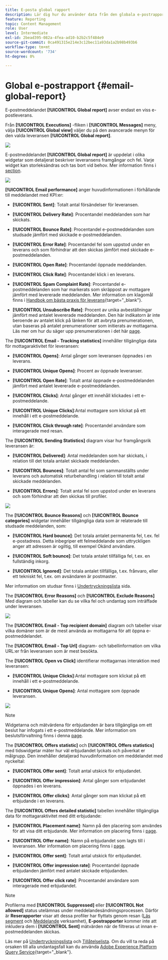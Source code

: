 ```yaml
---
title: E-posta global rapport
description: Lär dig hur du använder data från den globala e-postrapporten
feature: Reporting
topic: Content Management
role: User
level: Intermediate
exl-id: 2bead395-082a-4fea-ad10-b2b2c5f484e9
source-git-commit: 0ca491315e214e3c12bec11a93da1a2b98b493b6
workflow-type: tm+mt
source-wordcount: '734'
ht-degree: 0%

---
```


# Global e-postrapport {#email-global-report}

E-postmeddelandet **[!UICONTROL Global report]** avser endast en viss e-postleverans.

Från **[!UICONTROL Executions]** -fliken i **[!UICONTROL Messages]** meny, välja **[!UICONTROL Global view]** väljer du på den avancerade menyn för den valda leveransen **[!UICONTROL Global report]**.

![](assets/global_report_3.png)

E-postmeddelandet **[!UICONTROL Global report]** är uppdelat i olika widgetar som detaljerat beskriver leveransens framgångar och fel. Varje widget kan storleksändras och tas bort vid behov. Mer information finns i [section](global-report.md#modify-dashboard).

![](assets/global_report_4.png)

**[!UICONTROL Email performance]** anger huvudinformationen i förhållande till meddelandet med KPI:er:

* **[!UICONTROL Sent]**: Totalt antal försändelser för leveransen.

* **[!UICONTROL Delivery Rate]**: Procentandel meddelanden som har skickats.

* **[!UICONTROL Bounce Rate]**: Procentandel e-postmeddelanden som studsade jämfört med skickade e-postmeddelanden.

* **[!UICONTROL Error Rate]**: Procentandel fel som uppstod under en leverans och som förhindrar att den skickas jämfört med skickade e-postmeddelanden.

* **[!UICONTROL Open Rate]**: Procentandel öppnade meddelanden.

* **[!UICONTROL Click Rate]**: Procentandel klick i en leverans.

* **[!UICONTROL Spam Complaint Rate]**: Procentandel e-postmeddelanden som har markerats som skräppost av mottagare jämfört med levererade meddelanden. Mer information om klagomål finns i [Handbok om bästa praxis för leverans](https://experienceleague.adobe.com/docs/deliverability-learn/deliverability-best-practice-guide/metrics-for-deliverability/complaints.html#metrics-for-deliverability){target=&quot;_blank&quot;}.

* **[!UICONTROL Unsubscribe Rate]**: Procent av unika avbeställningar jämfört med antalet levererade meddelanden. Den här indikatorn är inte beroende av antalet klick på länken för att avbryta prenumerationen, utan baseras på antalet prenumerationer som initierats av mottagarna. Läs mer om hur du säger upp prenumerationen i det här [page](../messages/consent.md).

The **[!UICONTROL Email - Tracking statistics]** innehåller tillgängliga data för mottagaraktivitet för leveransen:

* **[!UICONTROL Opens]**: Antal gånger som leveransen öppnades i en leverans.

* **[!UICONTROL Unique Opens]**: Procent av öppnade leveranser.

* **[!UICONTROL Open Rate]**: Totalt antal öppnade e-postmeddelanden jämfört med antalet levererade e-postmeddelanden.

* **[!UICONTROL Clicks]**: Antal gånger ett innehåll klickades i ett e-postmeddelande.

* **[!UICONTROL Unique Clicks]**:Antal mottagare som klickat på ett innehåll i ett e-postmeddelande.

* **[!UICONTROL Click through rate]**: Procentandel användare som interagerade med resan.

The **[!UICONTROL Sending Statistics]** diagram visar hur framgångsrik leveransen är:

* **[!UICONTROL Delivered]**: Antal meddelanden som har skickats, i relation till det totala antalet skickade meddelanden.

* **[!UICONTROL Bounces]**: Totalt antal fel som sammanställts under leverans och automatisk returbehandling i relation till totalt antal skickade meddelanden.

* **[!UICONTROL Errors]**: Totalt antal fel som uppstod under en leverans och som förhindrar att den skickas till profiler.

![](assets/global_report_5.png)

The **[!UICONTROL Bounce Reasons]** och **[!UICONTROL Bounce categories]** widgetar innehåller tillgängliga data som är relaterade till studsade meddelanden, som:

* **[!UICONTROL Hard bounce]**: Det totala antalet permanenta fel, t.ex. fel e-postadress. Detta inbegriper ett felmeddelande som uttryckligen anger att adressen är ogiltig, till exempel Okänd användare.

* **[!UICONTROL Soft bounce]**: Det totala antalet tillfälliga fel, t.ex. en fullständig inkorg.

* **[!UICONTROL Ignored]**: Det totala antalet tillfälliga, t.ex. frånvaro, eller ett tekniskt fel, t.ex. om avsändaren är postmaster.

Mer information om studsar finns i [Undertryckningslista](../reports/suppression-list.md) sida.

The **[!UICONTROL Error Reasons]** och **[!UICONTROL Exclude Reasons]** Med diagram och tabeller kan du se vilka fel och undantag som inträffade under leveransen.

![](assets/global_report_6.png)

The **[!UICONTROL Email - Top recipient domain]** diagram och tabeller visar vilka domäner som är de mest använda av mottagarna för att öppna e-postmeddelandet.

The **[!UICONTROL Email - Top Url]** diagram- och tabellinformation om vilka URL:er från leveransen som är mest besökta.

The **[!UICONTROL Open vs Click]** identifierar mottagarnas interaktion med leveransen:

* **[!UICONTROL Unique Clicks]**:Antal mottagare som klickat på ett innehåll i ett e-postmeddelande.

* **[!UICONTROL Unique Opens]**: Antal mottagare som öppnade leveransen.

![](assets/global_report_20.png)

>[!NOTE]
>
>Widgetarna och mätvärdena för erbjudanden är bara tillgängliga om ett beslut har infogats i ett e-postmeddelande. Mer information om beslutsförvaltning finns i denna [page](../offers/get-started/starting-offer-decisioning.md).

The **[!UICONTROL Offers statistic]** och **[!UICONTROL Offers statistics]** med tidswidgetar mäter hur väl erbjudandet lyckats och påverkat er målgrupp. Den innehåller detaljerad huvudinformation om meddelandet med nyckeltal:

* **[!UICONTROL Offer sent]**: Totalt antal utskick för erbjudandet.

* **[!UICONTROL Offer impression]**: Antal gånger som erbjudandet öppnades i en leverans.

* **[!UICONTROL Offer clicks]**: Antal gånger som man klickat på ett erbjudande i en leverans.

The **[!UICONTROL Offers detailed statistic]** tabellen innehåller tillgängliga data för mottagaraktivitet med ditt erbjudande:

* **[!UICONTROL Placement name]**: Namn på den placering som användes för att visa ditt erbjudande. Mer information om placering finns i [page](../offers/offer-library/creating-placements.md).

* **[!UICONTROL Offer name]**: Namn på erbjudandet som lagts till i leveransen. Mer information om placering finns i [page](../offers/offer-library/creating-personalized-offers.md).

* **[!UICONTROL Offer sent]**: Totalt antal utskick för erbjudandet.

* **[!UICONTROL Offer impression rate]**: Procentandel öppnade erbjudanden jämfört med antalet skickade erbjudanden.

* **[!UICONTROL Offer click rate]**: Procentandel användare som interagerade med erbjudandet.

>[!NOTE]
>
>Profilerna med **[!UICONTROL Suppressed]** eller **[!UICONTROL Not allowed]** status utelämnas under meddelandesändningsprocessen. Därför är **Reserapporter** visar att dessa profiler har flyttats genom resan ([Läs segment](../building-journeys/read-segment.md) och [Meddelande](../building-journeys/journeys-message.md) verksamhet), **E-postrapporter** kommer inte att inkludera dem i **[!UICONTROL Sent]** mätvärden när de filtreras ut innan e-postmeddelanden skickas.
>
>Läs mer på [Undertryckningslista](suppression-list.md) och [Tillåtelselista](../configuration/allow-list.md). Om du vill ta reda på orsaken till alla undantagsfall kan du använda [Adobe Experience Platform Query Service](https://experienceleague.adobe.com/docs/experience-platform/query/api/getting-started.html){target=&quot;_blank&quot;}.
